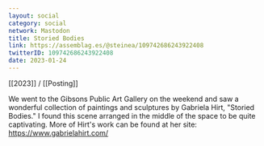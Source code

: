 ```yaml
---
layout: social
category: social
network: Mastodon
title: Storied Bodies
link: https://assemblag.es/@steinea/109742686243922408
twitterID: 109742686243922408
date: 2023-01-24
---
```


[[2023]] / [[Posting]]

We went to the Gibsons Public Art Gallery on the weekend and saw a wonderful collection of paintings and sculptures by Gabriela Hirt, "Storied Bodies." I found this scene arranged in the middle of the space to be quite captivating. More of Hirt's work can be found at her site: https://www.gabrielahirt.com/
